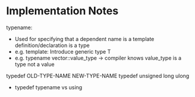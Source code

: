 # Implementation Notes

typename:
  - Used for specifying that a dependent name is a template definition/declaration is a type
  - e.g. template<typename T>: Introduce generic type T
  - e.g. typename vector<T>::value_type -> compiler knows value_type is a type not a value


typedef OLD-TYPE-NAME NEW-TYPE-NAME
typedef unsigned long ulong

- typedef typename vs using

